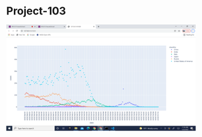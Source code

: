 # Project-103
![alt text](https://github.com/Pratyush615/Project-103/blob/main/Screenshot%20(6).png?raw=true)
